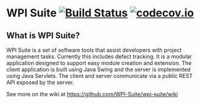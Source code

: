 # WPI Suite  [![Build Status](https://travis-ci.org/robertsmieja/wpi-suite.svg?branch=dev-tests)](https://travis-ci.org/robertsmieja/wpi-suite) [![codecov.io](http://codecov.io/github/robertsmieja/wpi-suite/coverage.svg?branch=dev-tests)](http://codecov.io/github/robertsmieja/wpi-suite?branch=dev-tests)

## What is WPI Suite?

WPI Suite is a set of software tools that assist developers with project management tasks. Currently this includes defect tracking. It is a modular application designed to support easy module creation and extension. The client application is built using Java Swing and the server is implemented using Java Servlets. The client and server communicate via a public REST API exposed by the server.

See more on the wiki at https://github.com/WPI-Suite/wpi-suite/wiki

